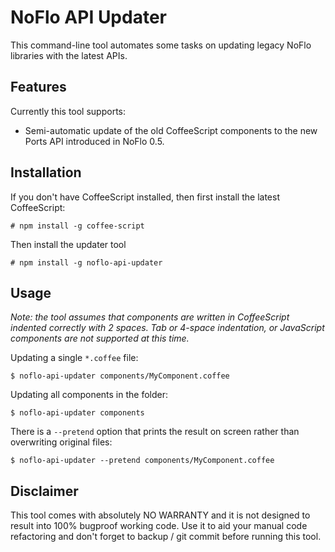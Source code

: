 # NoFlo API Updater

This command-line tool automates some tasks on updating legacy NoFlo libraries with the latest APIs.

## Features

Currently this tool supports:
 - Semi-automatic update of the old CoffeeScript components to the new Ports API introduced in NoFlo 0.5.

## Installation

If you don't have CoffeeScript installed, then first install the latest CoffeeScript:

```
# npm install -g coffee-script
```

Then install the updater tool

```
# npm install -g noflo-api-updater
```

## Usage

_Note: the tool assumes that components are written in CoffeeScript indented correctly with 2 spaces. Tab or 4-space indentation, or JavaScript components are not supported at this time._

Updating a single `*.coffee` file:

```
$ noflo-api-updater components/MyComponent.coffee
```

Updating all components in the folder:

```
$ noflo-api-updater components
```

There is a `--pretend` option that prints the result on screen rather than overwriting original files:

```
$ noflo-api-updater --pretend components/MyComponent.coffee
```

## Disclaimer

This tool comes with absolutely NO WARRANTY and it is not designed to result into 100% bugproof working code. Use it to aid your manual code refactoring and don't forget to backup / git commit before running this tool.
